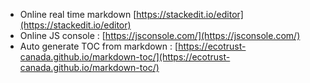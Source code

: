 * Online real time markdown [https://stackedit.io/editor](https://stackedit.io/editor)
* Online JS console : [https://jsconsole.com/](https://jsconsole.com/)
* Auto generate TOC from markdown : [https://ecotrust-canada.github.io/markdown-toc/](https://ecotrust-canada.github.io/markdown-toc/)